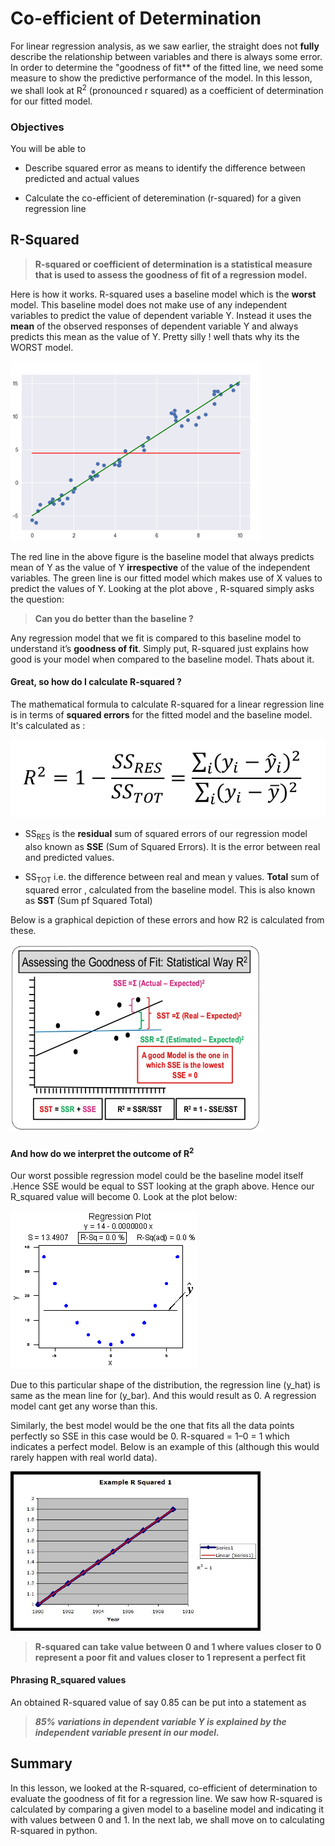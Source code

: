 
# Co-efficient of Determination

For linear regression analysis, as we saw earlier, the straight does not **fully** describe the relationship between variables and there is always some error. In order to determine the "goodness of fit** of the fitted line, we need some measure to show the predictive performance of the model. In this lesson, we shall look at R<sup>2</sup> (pronounced r squared) as a coefficient of determination for our fitted model.

### Objectives
You will be able to 
* Describe squared error as means to identify the difference between predicted and actual values

* Calculate the co-efficient of deteremination (r-squared) for a given regression line

## R-Squared
> **R-squared or coefficient of determination is a statistical measure that is used to assess the goodness of fit of a regression model.**

Here is how it works. R-squared uses a baseline model which is the **worst** model. This baseline model does not make use of any independent variables to predict the value of dependent variable Y. Instead it uses the **mean** of the observed responses of dependent variable Y and always predicts this mean as the value of Y. Pretty silly ! well thats why its the WORST model. 

<img src="r4.png" width=400>

The red line in the above figure is the baseline model that always predicts mean of Y as the value of Y **irrespective** of the value of the independent variables. The green line is our fitted model which makes use of X values to predict the values of Y. Looking at the plot above , R-squared simply asks the question:

>**Can you do better than the baseline ?**

Any regression model that we fit is compared to this baseline model to understand it’s **goodness of fit**. Simply put, R-squared just explains how good is your model when compared to the baseline model. Thats about it. 

#### Great, so how do I calculate R-squared ?

The mathematical formula to calculate R-squared for a linear regression line is in terms of **squared errors** for the fitted model and the baseline model. It's calculated as :

![](rs2.png)

* SS<sub>RES</sub> is the **residual** sum of squared errors of our regression model also known as **SSE** (Sum of Squared Errors). It is the error between real and predicted values. 

* SS<sub>TOT</sub> i.e. the difference between real and mean y values. **Total** sum of squared error , calculated from the baseline model. This is also known as **SST** (Sum pf Squared Total)

Below is a graphical depiction of these errors and how R2 is calculated from these. 



<img src="rs3.jpg" width=400>

#### And how do we interpret the outcome of R<sup>2</sup>

Our worst possible regression model could be the baseline model itself .Hence SSE would be equal to SST looking at the graph above. Hence our R_squared value will become 0. Look at the plot below: 

![](rs5.gif)

Due to this particular shape of the distribution, the regression line (y_hat) is same as the mean line for (y_bar). And this would result as 0. A regression model cant get any worse than this. 

Similarly, the best model would be the one that fits all the data points perfectly so SSE in this case would be 0. R-squared = 1–0 = 1 which indicates a perfect model. Below is an example of this (although this would rarely happen with real world data).

<img src="rs6.jpg" width=400>

> **R-squared can take value between 0 and 1 where values closer to 0 represent a poor fit and values closer to 1 represent a perfect fit**

#### Phrasing R_squared values 

An obtained R-squared value of say 0.85 can be put into a statement as 

> ***85% variations in dependent variable Y is explained by the independent variable present in our model.***

## Summary 
In this lesson, we looked at the R-squared, co-efficient of determination to evaluate the goodness of fit for a regression line. We saw how R-squared is calculated by comparing a given model to a baseline model and indicating it with values between 0 and 1. In the next lab, we shall move on to calculating R-squared in python. 
